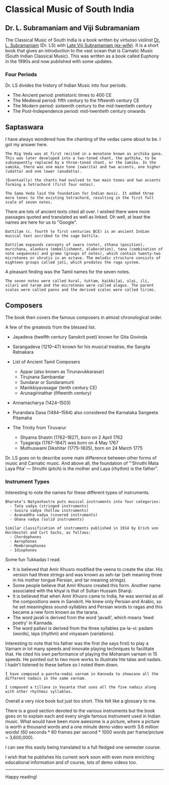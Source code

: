 # Classical Music of South India
## Dr. L. Subramaniam and Viji Subramaniam

The Classical Music of South India is a book written by virtuoso violinst [Dr. L. Subramaniam](https://en.wikipedia.org/wiki/L._Subramaniam) (Dr. LS) with [Late Viji Subramaniam (ex-wife)](https://en.wikipedia.org/wiki/Viji_Subramaniam). It is a short book that gives an introduction to the vast ocean that is Carnatic Music (South Indian Classical Music). This was written as a book called Euphony in the 1990s and now published with some updates.

### Four Periods

Dr. LS divides the history of Indian Music into four periods.

  - The Ancient period: prehistoric times to 400 CE
  - The Medieval period: fifth century to the fifteenth century CE
  - The Modern period: sixteenth century to the mid-twentieth century
  - The Post-Independence period: mid-twentieth century onwards

## Saptaswara

I have always wondered how the chanting of the vedas came about to be. I got my answer here.

```
The Rig Veda was at first recited in a monotone known as archika gana. This was later developed into a two-toned chant, the gathika, to be subsequently replaced by a three-toned chant, or the samika. In the samika, there was one main tone (swarita) and two accents, one higher (udatta) and one lower (anudatta).

(Eventually) the chants had evolved to two main tones and two accents forming a tetrachord (first four notes).

The Sama Veda laid the foundation for Indian music. It added three more tones to the existing tetrachord, resulting in the first full scale of seven notes.
```

There are lots of ancient texts cited all over. I wished there were more passages quoted and translated as well as linked. Oh well, at least the names are here for us to "Google".

```
Dattilam (c. fourth to first centuries BCE) is an ancient Indian musical text ascribed to the sage Dattila.

Dattilam expounds concepts of swara (note), sthana (position), murcchana, alankara (embellishment, elaboration), tana (combination of note sequences) and grama (groups of notes), which contain twenty-two microtones or shrutis in an octave. The melodic structure consists of eighteen groups called jati, which predates the raga system.
```

A pleasant finding was the Tamil names for the seven notes.

```
The seven notes were called kural, tuttam, kaikkilai, ulai, ili, vilari and taram and the microtones were called alagus. The parent scales were called panns and the derived scales were called tirims.
```

## Composers

The book then covers the famous composers in almost chronological order.

A few of the greatests from the blessed list.

  - Jayadeva (twelfth century Sanskrit poet) known for Gita Govinda

  - Sarangadeva (1210–47) known for his musical treatise, the Sangita Ratnakara

  - List of Ancient Tamil Composers
    - Appar (also known as Tirunavukkarasar)
    - Tirujnana Sambandar
    - Sundarar or Sundaramurti
    - Manikkiyavasagar (tenth century CE)
    - Arunagirinathar (fifteenth century)

  - Annamacharya (1424–1503)
  - Purandara Dasa (1484–1564) also considered the Karnataka Sangeeta Pitamaha

  - The Trinity from Tiruvarur
    - Shyama Shastri (1762–1827), born on 2 April 1762
    - Tyagaraja (1767–1847) was born on 4 May 1767
    - Muthuswami Dikshitar (1775–1835), born on 24 March 1775

Dr. LS goes on to describe some main difference between other forms of music and Carnatic music. And above all, the foundation of "‘Shruthi Mata Laya Pita’ — Shruthi (pitch) is the mother and Laya (rhythm) is the father".

### Instrument Types

Interesting to note the names for these different types of instruments.

```
Bharata’s Natyashastra puts musical instruments into four categories:
  - Tata vadya (stringed instruments)
  - Susira vadya (hollow instruments)
  - Avanaddha vadya (covered instruments)
  - Ghana vadya (solid instruments)

Similar classification of instruments published in 1914 by Erich von Hornbostel and Curt Sachs, as follows:
  - Chordophones
  - Aerophones
  - Membranophones
  - Idiophones
```

Some fun Tukkadas I read.

  - It is believed that Amir Khusro modified the veena to create the sitar. His version had three strings and was known as seh-tar (seh meaning three in his mother tongue Persian, and tar meaning strings).
  - Some people believe that Amir Khusro created this form. Another name associated with the khyal is that of Sultan Hussain Sharqi.
  - It is believed that when Amir Khusro came to India, he was worried as all the compositions were in Sanskrit. He knew only Persian and Arabic, so he set meaningless sound-syllables and Persian words to ragas and this became a new form known as the tarana.
  - The word javali is derived from the word ‘javadi’, which means ‘lewd poetry’ in Kannada.
  - The word pallavi is derived from the three syllables pa-la-vi: padam (words), laya (rhythm) and vinyasam (variations).


Interesting to note that his father was the first (he says first) to play a Varnam in lot many speeds and innovate playing techniques to facilitate that. He cited his own performance of playing the Mohanam varnam in 15 speeds. He pointed out to two more works to illustrate hte talas and nadais. I hadn't listened to these before so I noted them down.

```
I have composed a pancha-nadai varnam in Kannada to showcase all the different nadais in the same varnam.

I composed a tillana in Vasanta that uses all the five nadais along with other rhythmic syllables.
```

Overall a very nice book but just too short. This felt like a glossary to me.

There is a good section devoted to the various instruments but the book goes on to explain each and every single famous instrument used in Indian music. What would have been more awesome is a picture, where a picture is worth a thousand words and a one minute demo video worth 3.6 million words! (60 seconds * 60 frames per second * 1000 words per frame/picture = 3,600,000).

I can see this easily being translated to a full fledged one semester course.

I wish that he publishes his current work soon with even more enriching educational information and of course, lots of demo videos too.

-----

Happy reading!


